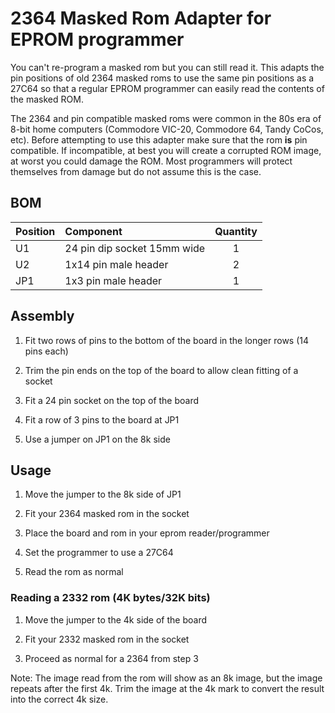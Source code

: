 # 2364 Masked Rom Adapter for EPROM programmer

You can't re-program a masked rom but you can still
read it. This adapts the pin positions of old 2364
masked roms to use the same pin positions as a 27C64
so that a regular EPROM programmer can easily read
the contents of the masked ROM.

The 2364 and pin compatible masked roms were common in
the 80s era of 8-bit home computers (Commodore VIC-20,
Commodore 64, Tandy CoCos, etc). Before attempting to
use this adapter make sure that the rom **is** pin
compatible. If incompatible, at best you will create
a corrupted ROM image, at worst you could damage the
ROM. Most programmers will protect themselves from
damage but do not assume this is the case.

## BOM

| Position | Component                   | Quantity |
|:---------|:----------------------------|:--------:|
| U1       | 24 pin dip socket 15mm wide | 1        |
| U2       | 1x14 pin male header        | 2        |
| JP1      | 1x3 pin male header         | 1        |

## Assembly

1. Fit two rows of pins to the bottom of the board in
the longer rows (14 pins each)

2. Trim the pin ends on the top of the board to allow
clean fitting of a socket

3. Fit a 24 pin socket on the top of the board

4. Fit a row of 3 pins to the board at JP1

5. Use a jumper on JP1 on the 8k side

## Usage

1. Move the jumper to the 8k side of JP1

2. Fit your 2364 masked rom in the socket

3. Place the board and rom in your eprom reader/programmer

4. Set the programmer to use a 27C64

5. Read the rom as normal

### Reading a 2332 rom (4K bytes/32K bits)

1. Move the jumper to the 4k side of the board

2. Fit your 2332 masked rom in the socket

3. Proceed as normal for a 2364 from step 3

Note: The image read from the rom will show as an 8k image, 
but the image repeats after the first 4k. Trim the image at
the 4k mark to convert the result into the correct 4k size.
